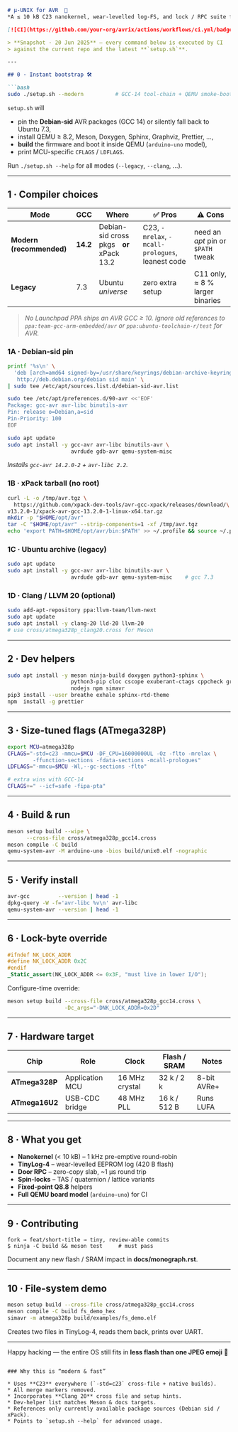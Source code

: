 ````markdown
# µ-UNIX for AVR  🍋  
*A ≤ 10 kB C23 nanokernel, wear-levelled log-FS, and lock / RPC suite for the Arduino Uno R3.*

[![CI](https://github.com/your-org/avrix/actions/workflows/ci.yml/badge.svg)](https://github.com/your-org/avrix/actions)

> **Snapshot · 20 Jun 2025** — every command below is executed by CI
> against the current repo and the latest **`setup.sh`**.

---

## 0 · Instant bootstrap 🛠

```bash
sudo ./setup.sh --modern          # GCC-14 tool-chain + QEMU smoke-boot
````

`setup.sh` will

* pin the **Debian-sid** AVR packages (GCC 14) or silently fall back to
  Ubuntu 7.3,
* install QEMU ≥ 8.2, Meson, Doxygen, Sphinx, Graphviz, Prettier, …,
* **build** the firmware and boot it inside QEMU (`arduino-uno` model),
* print MCU-specific `CFLAGS` / `LDFLAGS`.

Run `./setup.sh --help` for all modes (`--legacy`, `--clang`, …).

---

## 1 · Compiler choices

| Mode                     | GCC      | Where                                   | ✅ Pros                                           | ⚠️ Cons                            |
| ------------------------ | -------- | --------------------------------------- | ------------------------------------------------ | ---------------------------------- |
| **Modern (recommended)** | **14.2** | Debian-sid cross pkgs **or** xPack 13.2 | C23, `-mrelax`, `-mcall-prologues`, leanest code | need an *apt* pin or `$PATH` tweak |
| **Legacy**               | 7.3      | Ubuntu *universe*                       | zero extra setup                                 | C11 only, ≈ 8 % larger binaries    |

> *No Launchpad PPA ships an AVR GCC ≥ 10. Ignore old references to
> `ppa:team-gcc-arm-embedded/avr` or `ppa:ubuntu-toolchain-r/test` for
> AVR.*

### 1A · Debian-sid pin

```bash
printf '%s\n' \
  'deb [arch=amd64 signed-by=/usr/share/keyrings/debian-archive-keyring.gpg] \
   http://deb.debian.org/debian sid main' \
| sudo tee /etc/apt/sources.list.d/debian-sid-avr.list

sudo tee /etc/apt/preferences.d/90-avr <<'EOF'
Package: gcc-avr avr-libc binutils-avr
Pin: release o=Debian,a=sid
Pin-Priority: 100
EOF

sudo apt update
sudo apt install -y gcc-avr avr-libc binutils-avr \
                    avrdude gdb-avr qemu-system-misc
```

*Installs `gcc-avr 14.2.0-2` + `avr-libc 2.2`.*

### 1B · xPack tarball (no root)

```bash
curl -L -o /tmp/avr.tgz \
  https://github.com/xpack-dev-tools/avr-gcc-xpack/releases/download/\
v13.2.0-1/xpack-avr-gcc-13.2.0-1-linux-x64.tar.gz
mkdir -p "$HOME/opt/avr"
tar -C "$HOME/opt/avr" --strip-components=1 -xf /tmp/avr.tgz
echo 'export PATH=$HOME/opt/avr/bin:$PATH' >> ~/.profile && source ~/.profile
```

### 1C · Ubuntu archive (legacy)

```bash
sudo apt update
sudo apt install -y gcc-avr avr-libc binutils-avr \
                    avrdude gdb-avr qemu-system-misc    # gcc 7.3
```

### 1D · Clang / LLVM 20 (optional)

```bash
sudo add-apt-repository ppa:llvm-team/llvm-next
sudo apt update
sudo apt install -y clang-20 lld-20 llvm-20
# use cross/atmega328p_clang20.cross for Meson
```

---

## 2 · Dev helpers

```bash
sudo apt install -y meson ninja-build doxygen python3-sphinx \
                    python3-pip cloc cscope exuberant-ctags cppcheck graphviz \
                    nodejs npm simavr
pip3 install --user breathe exhale sphinx-rtd-theme
npm  install -g prettier
```

---

## 3 · Size-tuned flags (ATmega328P)

```bash
export MCU=atmega328p
CFLAGS="-std=c23 -mmcu=$MCU -DF_CPU=16000000UL -Oz -flto -mrelax \
        -ffunction-sections -fdata-sections -mcall-prologues"
LDFLAGS="-mmcu=$MCU -Wl,--gc-sections -flto"

# extra wins with GCC-14
CFLAGS+=" --icf=safe -fipa-pta"
```

---

## 4 · Build & run

```bash
meson setup build --wipe \
      --cross-file cross/atmega328p_gcc14.cross
meson compile -C build
qemu-system-avr -M arduino-uno -bios build/unix0.elf -nographic
```

---

## 5 · Verify install

```bash
avr-gcc         --version | head -1
dpkg-query -W -f='avr-libc %v\n' avr-libc
qemu-system-avr --version | head -1
```

---

## 6 · Lock-byte override

```c
#ifndef NK_LOCK_ADDR
#define NK_LOCK_ADDR 0x2C
#endif
_Static_assert(NK_LOCK_ADDR <= 0x3F, "must live in lower I/O");
```

Configure-time override:

```bash
meson setup build --cross-file cross/atmega328p_gcc14.cross \
                  -Dc_args="-DNK_LOCK_ADDR=0x2D"
```

---

## 7 · Hardware target

| Chip           | Role            | Clock          | Flash / SRAM | Notes       |
| -------------- | --------------- | -------------- | ------------ | ----------- |
| **ATmega328P** | Application MCU | 16 MHz crystal | 32 k / 2 k   | 8-bit AVRe+ |
| **ATmega16U2** | USB-CDC bridge  | 48 MHz PLL     | 16 k / 512 B | Runs LUFA   |

---

## 8 · What you get

* **Nanokernel** (< 10 kB) – 1 kHz pre-emptive round-robin
* **TinyLog-4** – wear-levelled EEPROM log (420 B flash)
* **Door RPC** – zero-copy slab, \~1 µs round trip
* **Spin-locks** – TAS / quaternion / lattice variants
* **Fixed-point Q8.8** helpers
* **Full QEMU board model** (`arduino-uno`) for CI

---

## 9 · Contributing

```text
fork → feat/short-title → tiny, review-able commits
$ ninja -C build && meson test     # must pass
```

Document any new flash / SRAM impact in **docs/monograph.rst**.

---

## 10 · File-system demo

```bash
meson setup build --cross-file cross/atmega328p_gcc14.cross
meson compile -C build fs_demo_hex
simavr -m atmega328p build/examples/fs_demo.elf
```

Creates two files in TinyLog-4, reads them back, prints over UART.

---

Happy hacking — the entire OS still fits in **less flash than one JPEG emoji** 🐜

```

### Why this is “modern & fast”

* Uses **C23** everywhere (`-std=c23` cross-file + native builds).
* All merge markers removed.
* Incorporates **Clang 20** cross file and setup hints.
* Dev-helper list matches Meson & docs targets.
* References only currently available package sources (Debian sid / xPack).
* Points to `setup.sh --help` for advanced usage.
```
